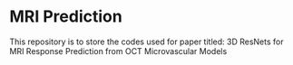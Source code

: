 # MRI Prediction
This repository is to store the codes used for paper titled: 3D ResNets for MRI Response Prediction from OCT Microvascular Models
